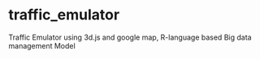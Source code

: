 # traffic_emulator
Traffic Emulator using 3d.js and google map, R-language based Big data management Model
